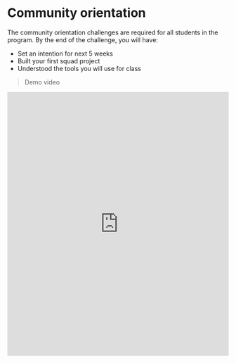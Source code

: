 # Community orientation

The community orientation challenges are required for all students in the program. By the end of the challenge, you will have:
- Set an intention for next 5 weeks
- Built your first squad project
- Understood the tools you will use for class

> Demo video
<div style="position: relative; height: 100%; width: 100%;">
  <iframe width="100%" height="600" src="https://www.youtube.com/embed/m-qqFUIjSvY" title="Try Kibo - Future Proof With Python Intro Video" frameborder="0" allow="accelerometer; autoplay; clipboard-write; encrypted-media; gyroscope; picture-in-picture; web-share" allowfullscreen></iframe>
</div>


## **Instructions** 

- These challenges are best done on a computer
- The challenge should take you 60 - 90 minutes to complete
- The feedback form at the end of this page indicates that you have completed the challenge. **You must submit the feedback form to receive credit for attending orientation.**
- If you have questions or need help, post a question in the **#help** Discord channel


**Let’s see which team can finish all the challenges the quickest! 🏁**

<div style="width:100%;height:500px;"><iframe src="https://docs.google.com/presentation/d/e/2PACX-1vTHwf4J4OipDg2H1y6tKbcKoX3OOI0T8jeoLVwRB13b4hhbwkIZKnkJAUavNbunX1Nma128fb29juMR/embed?" frameborder="0" sandbox="allow-scripts allow-popups allow-top-navigation-by-user-activation allow-forms allow-same-origin" allowfullscreen="" style="width: 100%; height: 100%; border-radius: 1px; pointer-events: auto; background-color: white;"></iframe></div>


## Ready?

![https://media.giphy.com/media/p6qWfRJ4RxltUEmrl9/giphy.gif](https://media.giphy.com/media/p6qWfRJ4RxltUEmrl9/giphy.gif)

---

## Challenge 0: All onboard - meet your squad  ⛰️

> **Description:** Join your squad channel, introduce yourself, and pick a scribe 


1. Log in to Discord, under the Squad channels category, you will find your squad
2. Join the voice channel and post a message in the chat introducing yourself e.g., "Hello, My name is Emmy from Lagos, Nigeria"

Wait for other Squad members to join and introduce themselves. After all squad members have posted a message and joined the squad voice channel:

3. Pick a **"scribe"**. Your scribe will act as the moderator and will be in charge of creating/sharing links, sharing screens, and asking questions that your squad might have in the #help channel.
4. All squad members will remain in the Squad voice channel throughout the community orientation. 

**Completion criteria:** Every squad member has sent a message in the squad chat, has joined the voice channel and your squad has a scribe.
        
---

## Challenge 1: Letter from the future ✉️✍🏾

> **Description:** Imagine it's week 5 of Try Kibo. Write a message to your present self in the padlet below. Describe how you will work to make sure you successfully complete the program. Every team member should post a message.


- Click on the + sign
- Enter your first name and last initial in the "Subject"
- Write your intention
- Add an image or GIF to accompany your message (optional)
- Click "Publish"

<div style="border:1px solid rgba(0,0,0,0.1);border-radius:2px;box-sizing:border-box;overflow:hidden;position:relative;width:100%;background:#F4F4F4"><iframe src="https://padlet.com/embed/hyy8wqqqu2rfbpq9" frameborder="0" allow="camera;microphone;geolocation" style="width:100%;height:608px;display:block;padding:0;margin:0"></iframe></div>

**Completion criteria:** Every squad member has posted an intention in the padlet
 
---

## Challenge 2: Build Team Info Page👩🏾‍💻

> **Description:** In this challenge, you will build a site in Replit with info about your team. Every team member should still be on the Squad voice channel


1. Your scribe should share their screen
2. While sharing screen, the team scribe should <a href="https://replit.com/@kibocurriculum/Try-Kibo-WF-Orientation-About-Page">**fork this repl** </a>

<details>
<summary><strong>Video: How to fork a Repl (click arrow to open
toggle)</strong></summary>

<div style="position: relative; padding-bottom: 56.25%; height: 0;"><iframe src="https://www.loom.com/embed/c92d654566ca4e0292e452f1f946d34a" frameborder="0" webkitallowfullscreen mozallowfullscreen allowfullscreen style="position: absolute; top: 0; left: 0; width: 100%; height: 100%;"></iframe></div>

</details>

3. Share link to collaborate on the Repl with your squad

<details>
<summary><strong>Video:  Create an invite link to collaborate in Replit and share with team</strong></summary>

<div style="position: relative; padding-bottom: 56.25%; height: 0;"><iframe src="https://www.loom.com/embed/596b765c916c4c779e0c4aa66dfea047" frameborder="0" webkitallowfullscreen mozallowfullscreen allowfullscreen style="position: absolute; top: 0; left: 0; width: 100%; height: 100%;"></iframe></div>

</details>

4. Follow the instructions in the file `instructions.md`.

Work together as a team to add all the information below to your site:

- Your Squad name 
- One thing that everyone in the squad has in common
- Each squad must individually add their profile to the page. add:
  - First name and last initial (e.g., Mercy W, Osamudiamen O)
  - Photo
  - A one-sentence biography
  - Why you are learning Web Foundations

    
In the end, your site should look similar to <a href="https://squad-about-page-example.kibocurriculum.repl.co/">**this example site** </a>

Once the Team Info Program is done, ensure all team members have a link to the website - you will all individually submit that link in the next challenge.

**Completion criteria:** Every squad member’s information is on the squad info bot/page and everyone has a link to the repl

---

## Challenge 3: Submitting the feedback form

**Description:** Submit the feedback form below indicating that you have completed the challenge. **You must submit the feedback form to receive credit for attending orientation.**

1. Each squad member should submit <a href="https://forms.gle/JQ73bg8pMxLyTtnB7">**this form** </a>

2. After each member has submitted the form above, your scribe should get the link to the website and share it in the <a href="https://discord.com/channels/866676763450933258/936572023319195658"> #random </a>channel saying "Squad # has completed all the challenges."

Once this is done, the community orientation leaderboard will be updated with your Squad name 

<div style="width:100%;height:500px;"><iframe src="https://docs.google.com/presentation/d/e/2PACX-1vTHwf4J4OipDg2H1y6tKbcKoX3OOI0T8jeoLVwRB13b4hhbwkIZKnkJAUavNbunX1Nma128fb29juMR/embed?" frameborder="0" sandbox="allow-scripts allow-popups allow-top-navigation-by-user-activation allow-forms allow-same-origin" allowfullscreen="" style="width: 100%; height: 100%; border-radius: 1px; pointer-events: auto; background-color: white;"></iframe></div>

**Completion criteria:** All squad members have submitted the feedback form and your scribe has sent a message in the #random channel saying you have completed all the challenges.

---

## The End of Orientation

<aside>

🥳 **You Did It! Sit back and take a breather!**

</aside>

You’re done with orientation and ready to begin class. The Week 1 Lesson will be released on Monday, July 3.

